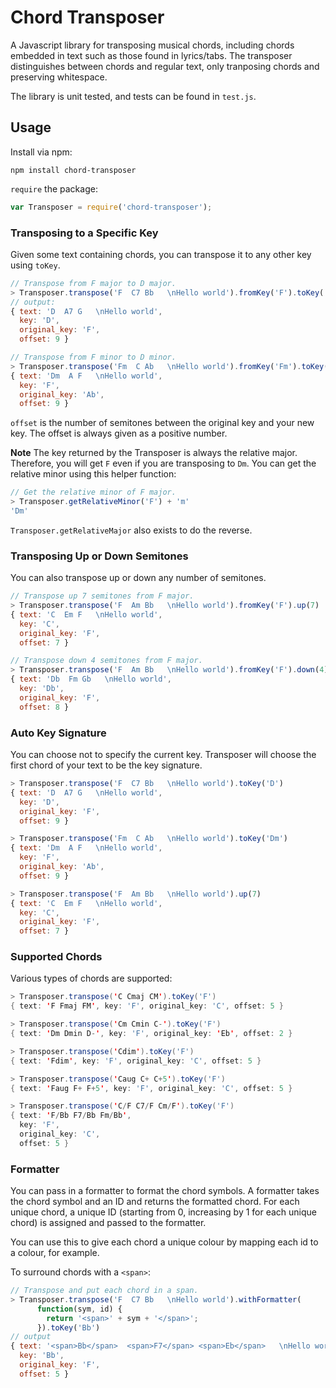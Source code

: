 Chord Transposer
========

A Javascript library for transposing musical chords, including chords embedded
in text such as those found in lyrics/tabs. The transposer distinguishes between
chords and regular text, only tranposing chords and preserving whitespace.

The library is unit tested, and tests can be found in `test.js`.

## Usage

Install via npm:

```
npm install chord-transposer
```

`require` the package:

```javascript
var Transposer = require('chord-transposer');
```

### Transposing to a Specific Key

Given some text containing chords, you can transpose it to any other key using
`toKey`.

```javascript
// Transpose from F major to D major.
> Transposer.transpose('F  C7 Bb   \nHello world').fromKey('F').toKey('D')
// output:
{ text: 'D  A7 G   \nHello world',
  key: 'D',
  original_key: 'F',
  offset: 9 }

// Transpose from F minor to D minor.
> Transposer.transpose('Fm  C Ab   \nHello world').fromKey('Fm').toKey('Dm')
{ text: 'Dm  A F   \nHello world',
  key: 'F',
  original_key: 'Ab',
  offset: 9 }
```

`offset` is the number of semitones between the original key and your new key.
The offset is always given as a positive number.

**Note** The key returned by the Transposer is always the relative major.
Therefore, you will get `F` even if you are transposing to `Dm`. You can get the
relative minor using this helper function:

```javascript
// Get the relative minor of F major.
> Transposer.getRelativeMinor('F') + 'm'
'Dm'
```

`Transposer.getRelativeMajor` also exists to do the reverse.

### Transposing Up or Down Semitones

You can also transpose up or down any number of semitones.

```javascript
// Transpose up 7 semitones from F major.
> Transposer.transpose('F  Am Bb   \nHello world').fromKey('F').up(7)
{ text: 'C  Em F   \nHello world',
  key: 'C',
  original_key: 'F',
  offset: 7 }

// Transpose down 4 semitones from F major.
> Transposer.transpose('F  Am Bb   \nHello world').fromKey('F').down(4)
{ text: 'Db  Fm Gb   \nHello world',
  key: 'Db',
  original_key: 'F',
  offset: 8 }
```

### Auto Key Signature

You can choose not to specify the current key. Transposer will choose the first
chord of your text to be the key signature.

```javascript
> Transposer.transpose('F  C7 Bb   \nHello world').toKey('D')
{ text: 'D  A7 G   \nHello world',
  key: 'D',
  original_key: 'F',
  offset: 9 }

> Transposer.transpose('Fm  C Ab   \nHello world').toKey('Dm')
{ text: 'Dm  A F   \nHello world',
  key: 'F',
  original_key: 'Ab',
  offset: 9 }

> Transposer.transpose('F  Am Bb   \nHello world').up(7)
{ text: 'C  Em F   \nHello world',
  key: 'C',
  original_key: 'F',
  offset: 7 }
```

### Supported Chords

Various types of chords are supported:

```java
> Transposer.transpose('C Cmaj CM').toKey('F')
{ text: 'F Fmaj FM', key: 'F', original_key: 'C', offset: 5 }

> Transposer.transpose('Cm Cmin C-').toKey('F')
{ text: 'Dm Dmin D-', key: 'F', original_key: 'Eb', offset: 2 }

> Transposer.transpose('Cdim').toKey('F')
{ text: 'Fdim', key: 'F', original_key: 'C', offset: 5 }

> Transposer.transpose('Caug C+ C+5').toKey('F')
{ text: 'Faug F+ F+5', key: 'F', original_key: 'C', offset: 5 }

> Transposer.transpose('C/F C7/F Cm/F').toKey('F')
{ text: 'F/Bb F7/Bb Fm/Bb',
  key: 'F',
  original_key: 'C',
  offset: 5 }
```

### Formatter

You can pass in a formatter to format the chord symbols. A formatter takes the
chord symbol and an ID and returns the formatted chord. For each unique chord, a
unique ID (starting from 0, increasing by 1 for each unique chord) is assigned
and passed to the formatter.

You can use this to give each chord a unique colour by mapping each id to a
colour, for example.

To surround chords with a `<span>`:

```javascript
// Transpose and put each chord in a span.
> Transposer.transpose('F  C7 Bb   \nHello world').withFormatter(
      function(sym, id) {
        return '<span>' + sym + '</span>';
      }).toKey('Bb')
// output
{ text: '<span>Bb</span>  <span>F7</span> <span>Eb</span>   \nHello world',
  key: 'Bb',
  original_key: 'F',
  offset: 5 }
```
